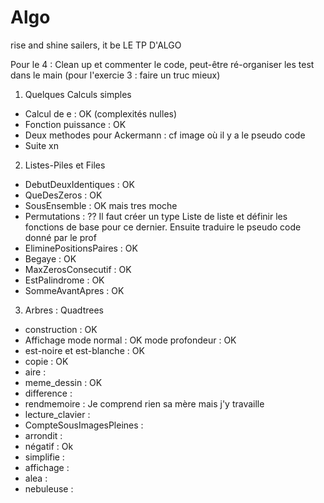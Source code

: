 # Algo
rise and shine sailers, it be LE TP D'ALGO

Pour le 4 : Clean up et commenter le code, peut-être ré-organiser les test dans le main (pour l'exercie 3 : faire un truc mieux)

1. Quelques Calculs simples
  - Calcul de e : OK (complexités nulles)
  - Fonction puissance : OK
  - Deux methodes pour Ackermann : cf image où il y a le pseudo code
  - Suite xn
	
2. Listes-Piles et Files
  - DebutDeuxIdentiques : OK
  - QueDesZeros : OK
  - SousEnsemble : OK mais tres moche
  - Permutations : ?? Il faut créer un type Liste de liste et définir les fonctions de base pour ce dernier. Ensuite traduire le pseudo code donné par le prof
  - EliminePositionsPaires : OK
  - Begaye : OK
  - MaxZerosConsecutif : OK
  - EstPalindrome : OK
  - SommeAvantApres : OK
  
3. Arbres : Quadtrees
  - construction : OK
  - Affichage 
  	mode normal : OK
	mode profondeur : OK
  - est-noire et est-blanche : OK
  - copie : OK
  - aire :
  - meme_dessin : OK
  - difference :
  - rendmemoire : Je comprend rien sa mère mais j'y travaille
  - lecture_clavier :
  - CompteSousImagesPleines :
  - arrondit :
  - négatif : Ok
  - simplifie :
  - affichage :
  - alea :
  - nebuleuse :
